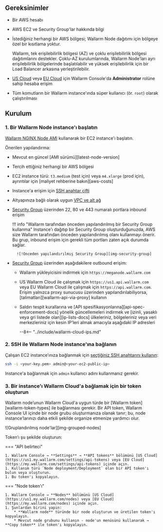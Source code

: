 ## Gereksinimler

* Bir AWS hesabı
* AWS EC2 ve Security Group'lar hakkında bilgi
* İstediğiniz herhangi bir AWS bölgesi; Wallarm Node dağıtımı için bölgeye özel bir kısıtlama yoktur.

    Wallarm, tek erişilebilirlik bölgesi (AZ) ve çoklu erişilebilirlik bölgesi dağıtımlarını destekler. Çoklu-AZ kurulumlarında, Wallarm Node'ları ayrı erişilebilirlik bölgelerinde başlatılabilir ve yüksek erişilebilirlik için bir Load Balancer arkasına yerleştirilebilir.
* [US Cloud](https://us1.my.wallarm.com/) veya [EU Cloud](https://my.wallarm.com/) için Wallarm Console'da **Administrator** rolüne sahip hesaba erişim
* Tüm komutların bir Wallarm instance'ında süper kullanıcı (ör. `root`) olarak çalıştırılması
 
## Kurulum

### 1. Bir Wallarm Node instance'ı başlatın

[Wallarm NGINX Node AMI](https://aws.amazon.com/marketplace/pp/prodview-5rl4dgi4wvbfe) kullanarak bir EC2 instance'ı başlatın.

Önerilen yapılandırma: 

* Mevcut en güncel [AMI sürümü][latest-node-version]
* Tercih ettiğiniz herhangi bir AWS bölgesi
* EC2 instance türü: `t3.medium` (test için) veya `m4.xlarge` (prod için), ayrıntılar için [maliyet rehberine bakın][aws-costs]
* Instance'a erişim için [SSH anahtar çifti](https://docs.aws.amazon.com/AWSEC2/latest/UserGuide/create-key-pairs.html)
* Altyapınıza bağlı olarak uygun [VPC ve alt ağ](https://docs.aws.amazon.com/vpc/latest/userguide/what-is-amazon-vpc.html)
* [Security Group](https://docs.aws.amazon.com/AWSEC2/latest/UserGuide/creating-security-group.html) üzerinden 22, 80 ve 443 numaralı portlara inbound erişim

    !!! info "Wallarm tarafından önceden yapılandırılmış bir Security Group kullanma"
        Instance'ı dağıtıp bir Security Group oluşturduğunuzda, AWS size Wallarm tarafından önceden yapılandırılmış olanı kullanmayı önerir. Bu grup, inbound erişim için gerekli tüm portları zaten açık durumda sağlar.

        ![!Önceden yapılandırılmış Security Group][img-security-group]

* [Security Group](https://docs.aws.amazon.com/AWSEC2/latest/UserGuide/creating-security-group.html) üzerinden aşağıdakilere outbound erişim:

    * Wallarm yükleyicisini indirmek için `https://meganode.wallarm.com`
    * US Wallarm Cloud ile çalışmak için `https://us1.api.wallarm.com` veya EU Wallarm Cloud ile çalışmak için `https://api.wallarm.com`. Erişim yalnızca proxy sunucusu üzerinden yapılandırılabiliyorsa, [talimatları][wallarm-api-via-proxy] kullanın
    * Saldırı tespit kurallarına ve [API spesifikasyonlarına][api-spec-enforcement-docs] yönelik güncellemeleri indirmek ve [izinli, yasaklı veya gri listede olan][ip-lists-docs] ülkeleriniz, bölgeleriniz veya veri merkezleriniz için kesin IP'leri almak amacıyla aşağıdaki IP adresleri

        --8<-- "../include/wallarm-cloud-ips.md"

### 2. SSH ile Wallarm Node instance'ına bağlanın

Çalışan EC2 instance’ınıza bağlanmak için [seçtiğiniz SSH anahtarını kullanın](https://docs.aws.amazon.com/AWSEC2/latest/UserGuide/connect-to-linux-instance.html):

```bash
ssh -i <your-key.pem> admin@<your-ec2-public-ip>
```

Instance'a bağlanmak için `admin` kullanıcı adını kullanmanız gerekir.

### 3. Bir instance'ı Wallarm Cloud'a bağlamak için bir token oluşturun

Wallarm node’unun Wallarm Cloud'a uygun türde bir [Wallarm token][wallarm-token-types] ile bağlanması gerekir. Bir API token, Wallarm Console UI içinde bir node grubu oluşturmanıza olanak tanır; bu, node instance’larınızı daha etkili şekilde organize etmenize yardımcı olur.

![Gruplandırılmış node'lar][img-grouped-nodes]

Token’ı şu şekilde oluşturun:

=== "API belirteci"

    1. Wallarm Console → **Settings** → **API tokens** bölümünü [US Cloud](https://us1.my.wallarm.com/settings/api-tokens) veya [EU Cloud](https://my.wallarm.com/settings/api-tokens) içinde açın.
    1. Kullanım türü `Node deployment/Deployment` olan bir API token'ı bulun veya oluşturun.
    1. Bu token'ı kopyalayın.
=== "Node token'ı"

    1. Wallarm Console → **Nodes** bölümünü [US Cloud](https://us1.my.wallarm.com/nodes) veya [EU Cloud](https://my.wallarm.com/nodes) içinde açın.
    1. Şunlardan birini yapın: 
        * **Wallarm node** türünde bir node oluşturun ve üretilen token'ı kopyalayın.
        * Mevcut node grubunu kullanın - node'un menüsünü kullanarak → **Copy token** ile token'ı kopyalayın.